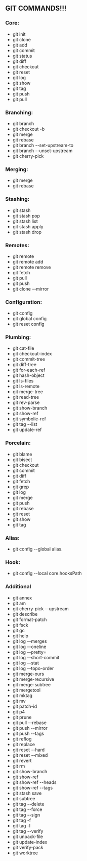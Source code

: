 ## GIT COMMANDS!!!


### Core:
- git init
- git clone
- git add
- git commit
- git status
- git diff
- git checkout
- git reset
- git log
- git show
- git tag
- git push
- git pull

### Branching:
- git branch
- git checkout -b
- git merge
- git rebase
- git branch --set-upstream-to
- git branch --unset-upstream
- git cherry-pick

### Merging:
- git merge
- git rebase

### Stashing:
- git stash
- git stash pop
- git stash list
- git stash apply
- git stash drop

### Remotes:
- git remote
- git remote add
- git remote remove
- git fetch
- git pull
- git push
- git clone --mirror

### Configuration:
- git config
- git global config
- git reset config

### Plumbing:
- git cat-file
- git checkout-index
- git commit-tree
- git diff-tree
- git for-each-ref
- git hash-object
- git ls-files
- git ls-remote
- git merge-tree
- git read-tree
- git rev-parse
- git show-branch
- git show-ref
- git symbolic-ref
- git tag --list
- git update-ref

### Porcelain:
- git blame
- git bisect
- git checkout
- git commit
- git diff
- git fetch
- git grep
- git log
- git merge
- git push
- git rebase
- git reset
- git show
- git tag

### Alias:
- git config --global alias.<alias> <command>

### Hook:
- git config --local core.hooksPath <path>

### Additional
- git annex
- git am
- git cherry-pick --upstream
- git describe
- git format-patch
- git fsck
- git gc
- git help
- git log --merges
- git log --oneline
- git log --pretty=
- git log --short-commit
- git log --stat
- git log --topo-order
- git merge-ours
- git merge-recursive
- git merge-subtree
- git mergetool
- git mktag
- git mv
- git patch-id
- git p4
- git prune
- git pull --rebase
- git push --mirror
- git push --tags
- git reflog
- git replace
- git reset --hard
- git reset --mixed
- git revert
- git rm
- git show-branch
- git show-ref
- git show-ref --heads
- git show-ref --tags
- git stash save
- git subtree
- git tag --delete
- git tag --force
- git tag --sign
- git tag -f
- git tag -l
- git tag --verify
- git unpack-file
- git update-index
- git verify-pack
- git worktree